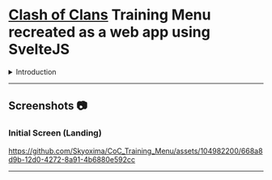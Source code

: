 # [Clash of Clans](https://supercell.com/en/games/clashofclans/) Training Menu recreated as a web app using SvelteJS

<details>
<summary> Introduction</summary>
<br>
Hello everyone, here's my crown jewel (till date) project as an aspiring Front-end Developer: A fully functional implementation of the famous game Clash of Clan's in-game training menu.

I've played the game ever since its release (I was in grade 4, used to play it on my dad's phone, fond memories🥰) and have always loved the artstyle, sound effects and the overall bright and sunshine-y aesthetic of it.

I also really really like its UI and that's what got me motivated to try recreating it as a web application. It also seemed like a perfect project to learn SvelteJS as I've heard a lot of good things about it, gotta say, it lives up to them! As mentioned, I also adore the sound effects and have included them as well throughout the application, more fun!

I also didn't want to one-to-one replicate it as firstly to hone my originality/creativity which is a must for a front-end developer and secondly it wouldn't be possible on the web (not as easily at least haha).
To my jaw-dropping surprise, what I've created here is now somewhat similar to what the current 'info' tab for entities (troop, spell, sieges) looks like (as I had started this project in late August '23).

I want to give a big thank you to [Clash of Clans Fandom](https://clashofclans.fandom.com) for the detailed statistics of the entities. Of course, a big thanks to [Clash of Clans](https://supercell.com/en/games/clashofclans/) for making such an enjoyable game.
**This project is entirely non-profit, as it is only a means to showcase my skills as a front-end developer. No copyright infringement is intended.**

</details>

----

## Screenshots :camera:

### Initial Screen (Landing)

https://github.com/Skyoxima/CoC_Training_Menu/assets/104982200/668a8d9b-12d0-4272-8a91-4b6880e592cc



----
